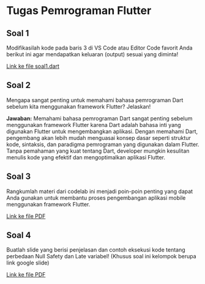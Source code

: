 # Tugas Pemrograman Flutter

## Soal 1
Modifikasilah kode pada baris 3 di VS Code atau Editor Code favorit Anda berikut ini agar mendapatkan keluaran (output) sesuai yang diminta!

[Link ke file soal1.dart](soal1.dart)

## Soal 2
Mengapa sangat penting untuk memahami bahasa pemrograman Dart sebelum kita menggunakan framework Flutter? Jelaskan!

**Jawaban:** Memahami bahasa pemrograman Dart sangat penting sebelum menggunakan framework Flutter karena Dart adalah bahasa inti yang digunakan Flutter untuk mengembangkan aplikasi. Dengan memahami Dart, pengembang akan lebih mudah menguasai konsep dasar seperti struktur kode, sintaksis, dan paradigma pemrograman yang digunakan dalam Flutter. Tanpa pemahaman yang kuat tentang Dart, developer mungkin kesulitan menulis kode yang efektif dan mengoptimalkan aplikasi Flutter.

## Soal 3
Rangkumlah materi dari codelab ini menjadi poin-poin penting yang dapat Anda gunakan untuk membantu proses pengembangan aplikasi mobile menggunakan framework Flutter.

[Link ke file PDF](P2_P_MOBILE_3C_26_Wahyudi.pdf)

## Soal 4
Buatlah slide yang berisi penjelasan dan contoh eksekusi kode tentang perbedaan Null Safety dan Late variabel! (Khusus soal ini kelompok berupa link google slide)

[Link ke file PDF](P2_Kelompok6.pdf)

